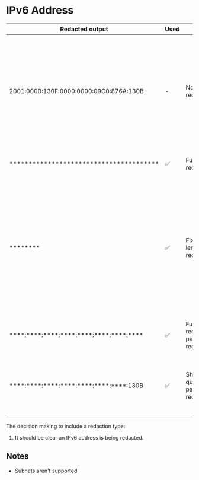 # IPv6 Address

| Redacted output                                                                | Used | Type                                    | Notes                                                                                                                                                            |
| ------------------------------------------------------------------------------ | ---- | --------------------------------------- | ---------------------------------------------------------------------------------------------------------------------------------------------------------------- |
| 2001:0000:130F:0000:0000:09C0:876A:130B                                        | -    | No redaction                            | Not the goal for this project. While there could be an option for it, that would be more "moving parts" to maintain and test                                     |
| \*\*\*\*\*\*\*\*\*\*\*\*\*\*\*\*\*\*\*\*\*\*\*\*\*\*\*\*\*\*\*\*\*\*\*\*\*\*\* | ✅   | Full redaction                          | Same length as the original string                                                                                                                               |
| \*\*\*\*\*\*\*\*                                                               | ✅   | Fixed length full redaction             | Fixed size, probably doesn't give away the underlying data length, only that there is redacted data (unless the redaction length is the same as the data length) |
| \*\*\*\*:\*\*\*\*:\*\*\*\*:\*\*\*\*:\*\*\*\*:\*\*\*\*:\*\*\*\*:\*\*\*\*        | ✅   | Full digit redaction, partial redaction | Preserves separators, obvious it's an IPv6 address                                                                                                               |
| \*\*\*\*:\*\*\*\*:\*\*\*\*:\*\*\*\*:\*\*\*\*:\*\*\*\*:\*\*\*\*:130B            | ✅   | Show last quartet, partial redaction    | Useful due to log messages or user display without giving up too much                                                                                            |

The decision making to include a redaction type:
1. It should be clear an IPv6 address is being redacted.

## Notes
- Subnets aren't supported